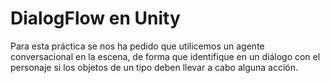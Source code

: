 <h1>DialogFlow en Unity</h1>

Para esta práctica se nos ha pedido que utilicemos un agente conversacional en la escena, de forma que identifique en un diálogo con el personaje si los objetos de un tipo deben llevar a cabo alguna acción.
